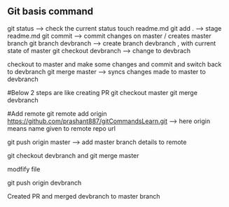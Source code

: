 ## Git basis command

git status --> check the current status 
touch readme.md 
git add .  --> stage readme.md 
git commit --> commit changes on master / creates master branch 
git branch devbranch --> create branch devbranch , with current state of master 
git checkout devbranch --> change to devbrach 

checkout to master and make some changes and commit and switch back to devbranch 
git merge master --> syncs changes made to master to devbranch 

#Below 2 steps are like creating PR 
git checkout master 
git merge devbranch 

#Add remote 
git remote add origin https://github.com/prashant887/gitCommandsLearn.git --> here origin means name given to remote repo url 

 git push origin master --> add master branch details to remote 

git checkout devbranch and git merge master 

modfify file 

git push origin devbranch

Created PR and merged devbranch to master branch
